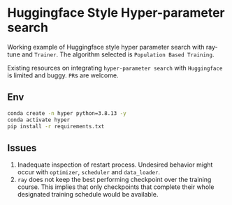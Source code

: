 # Huggingface Style Hyper-parameter search
Working example of Huggingface style hyper parameter search with ray-tune and `Trainer`.
The algorithm selected is `Population Based Training`.

Existing resources on integrating `hyper-parameter search` with `Huggingface` is limited and buggy. `PR`s are welcome. 
## Env
```bash
conda create -n hyper python=3.8.13 -y
conda activate hyper
pip install -r requirements.txt
```
## Issues 
1. Inadequate inspection of restart process. Undesired behavior might occur with `optimizer`, `scheduler` and `data_loader`.
2. `ray` does not keep the best performing checkpoint over the training course. This implies that only checkpoints that complete their whole designated training schedule would be available.